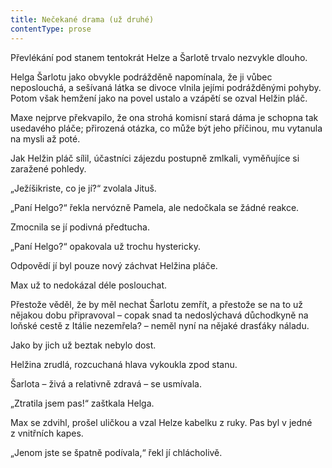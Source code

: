 ```yaml
---
title: Nečekané drama (už druhé)
contentType: prose
---
```


<section>

Převlékání pod stanem tentokrát Helze a Šarlotě trvalo nezvykle dlouho.

Helga Šarlotu jako obvykle podrážděně napomínala, že ji vůbec neposlouchá, a sešívaná látka se divoce vlnila jejími podrážděnými pohyby. Potom však hemžení jako na povel ustalo a vzápětí se ozval Helžin pláč.

Maxe nejprve překvapilo, že ona strohá komisní stará dáma je schopna tak usedavého pláče; přirozená otázka, co může být jeho příčinou, mu vytanula na mysli až poté.

Jak Helžin pláč sílil, účastníci zájezdu postupně zmlkali, vyměňujíce si zaražené pohledy.

„Ježíšikriste, co je jí?“ zvolala Jituš.

„Paní Helgo?“ řekla nervózně Pamela, ale nedočkala se žádné reakce.

Zmocnila se jí podivná předtucha.

„Paní Helgo?“ opakovala už trochu hystericky.

Odpovědí jí byl pouze nový záchvat Helžina pláče.

Max už to nedokázal déle poslouchat.

Přestože věděl, že by měl nechat Šarlotu zemřít, a přestože se na to už nějakou dobu připravoval – copak snad ta nedoslýchavá důchodkyně na loňské cestě z Itálie nezemřela? – neměl nyní na nějaké drasťáky náladu.

Jako by jich už beztak nebylo dost.

Helžina zrudlá, rozcuchaná hlava vykoukla zpod stanu.

Šarlota – živá a relativně zdravá – se usmívala.

„Ztratila jsem pas!“ zaštkala Helga.

Max se zdvihl, prošel uličkou a vzal Helze kabelku z ruky. Pas byl v jedné z vnitřních kapes.

„Jenom jste se špatně podívala,“ řekl jí chlácholivě.

</section>
